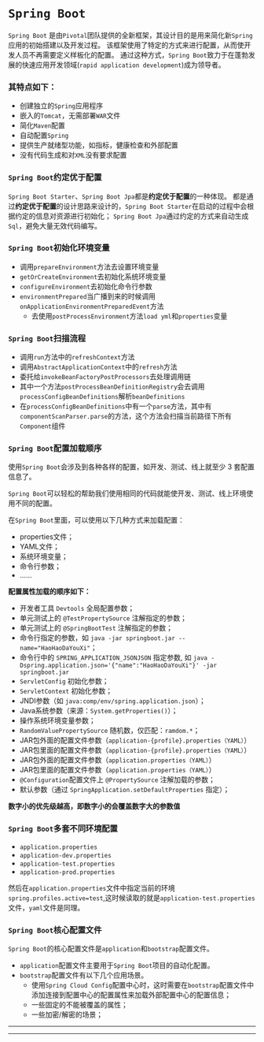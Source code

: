 # `Spring Boot`

`Spring Boot` 是由`Pivotal`团队提供的全新框架，其设计目的是用来简化新`Spring`应用的初始搭建以及开发过程。
该框架使用了特定的方式来进行配置，从而使开发人员不再需要定义样板化的配置。
通过这种方式，`Spring Boot`致力于在蓬勃发展的快速应用开发领域(`rapid application development`)成为领导者。 

### <div id="td">其特点如下：</div>
- 创建独立的`Spring`应用程序
- 嵌入的`Tomcat`，无需部署`WAR`文件
- 简化`Maven`配置
- 自动配置`Spring`
- 提供生产就绪型功能，如指标，健康检查和外部配置
- 没有代码生成和对`XML`没有要求配置

### <div id="ydyypz">`Spring Boot`约定优于配置</div>
`Spring Boot Starter`、`Spring Boot Jpa`都是**约定优于配置**的一种体现。
都是通过**约定优于配置**的设计思路来设计的，`Spring Boot Starter`在启动的过程中会根据约定的信息对资源进行初始化；
`Spring Boot Jpa`通过约定的方式来自动生成`Sql`，避免大量无效代码编写。

### <div id="cshhjbl">`Spring Boot`初始化环境变量</div>
- 调用`prepareEnvironment`方法去设置环境变量
- `getOrCreateEnvironment`去初始化系统环境变量
- `configureEnvironment`去初始化命令行参数
- `environmentPrepared`当广播到来的时候调用`onApplicationEnvironmentPreparedEvent`方法
  - 去使用`postProcessEnvironment`方法`load yml`和`properties`变量

### <div id="smlc">`Spring Boot`扫描流程</div>
- 调用`run`方法中的`refreshContext`方法
- 调用`AbstractApplicationContext`中的`refresh`方法
- 委托给`invokeBeanFactoryPostProcessors`去处理调用链
- 其中一个方法`postProcessBeanDefinitionRegistry`会去调用`processConfigBeanDefinitions`解析`beanDefinitions`
- 在`processConfigBeanDefinitions`中有一个`parse`方法，其中有`componentScanParser.parse`的方法，这个方法会扫描当前路径下所有`Component`组件

### <div id="pzjzsx">`Spring Boot`配置加载顺序</div>
使用`Spring Boot`会涉及到各种各样的配置，如开发、测试、线上就至少 3 套配置信息了。

`Spring Boot`可以轻松的帮助我们使用相同的代码就能使开发、测试、线上环境使用不同的配置。

在`Spring Boot`里面，可以使用以下几种方式来加载配置：

- properties文件；
- YAML文件；
- 系统环境变量；
- 命令行参数；
- ……

**配置属性加载的顺序如下：**

- 开发者工具 `Devtools` 全局配置参数；
- 单元测试上的 `@TestPropertySource` 注解指定的参数；
- 单元测试上的 `@SpringBootTest` 注解指定的参数；
- 命令行指定的参数，如 `java -jar springboot.jar --name="HaoHaoDaYouXi"`；
- 命令行中的 `SPRING_APPLICATION_JSONJSON` 指定参数, 如 `java -Dspring.application.json='{"name":"HaoHaoDaYouXi"}' -jar springboot.jar`
- `ServletConfig` 初始化参数；
- `ServletContext` 初始化参数；
- JNDI参数（如 `java:comp/env/spring.application.json`）；
- Java系统参数（来源：`System.getProperties()`）；
- 操作系统环境变量参数；
- `RandomValuePropertySource` 随机数，仅匹配：`ramdom.*`；
- JAR包外面的配置文件参数（`application-{profile}.properties（YAML）`）
- JAR包里面的配置文件参数（`application-{profile}.properties（YAML）`）
- JAR包外面的配置文件参数（`application.properties（YAML）`）
- JAR包里面的配置文件参数（`application.properties（YAML）`）
- `@Configuration`配置文件上 `@PropertySource` 注解加载的参数；
- 默认参数（通过 `SpringApplication.setDefaultProperties` 指定）；

**数字小的优先级越高，即数字小的会覆盖数字大的参数值**

### <div id="pzjzsx">`Spring Boot`多套不同环境配置</div>

- `application.properties`
- `application-dev.properties`
- `application-test.properties`
- `application-prod.properties`

然后在`application.properties`文件中指定当前的环境`spring.profiles.active=test`,这时候读取的就是`application-test.properties`文件，`yaml`文件是同理。

### <div id="hxpzwj">`Spring Boot`核心配置文件</div>
`Spring Boot`的核心配置文件是`application`和`bootstrap`配置文件。
- `application`配置文件主要用于`Spring Boot`项目的自动化配置。
- `bootstrap`配置文件有以下几个应用场景。
  - 使用`Spring Cloud Config`配置中心时，这时需要在`bootstrap`配置文件中添加连接到配置中心的配置属性来加载外部配置中心的配置信息；
  - 一些固定的不能被覆盖的属性；
  - 一些加密/解密的场景；





----


----
